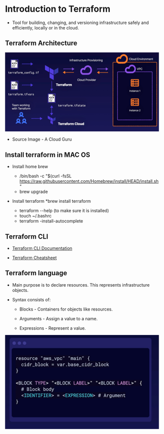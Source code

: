 # Introduction to Terraform

* Tool for building, changing, and versioning infrastructure safely and efficiently, locally or in the cloud.

## Terraform Architecture

<img src="Images/terraformarch.png" alt="terraform architecture"/>

* Source Image - A Cloud Guru

## Install terraform in MAC OS

* Install home brew
    * /bin/bash -c "$(curl -fsSL https://raw.githubusercontent.com/Homebrew/install/HEAD/install.sh"
    * brew upgrade

* Install terraform
    *brew install terraform
    * terraform --help (to make sure it is installed)
    * touch ~/.bashrc
    * terraform -install-autocomplete

## Terraform CLI

* [Terraform CLI Documentation](https://www.terraform.io/cli)

* [Terraform Cheatsheet](Resources/TerraformCheatsheet.pdf)

## Terraform language

* Main purpose is to declare resources. This represents infrastructure objects.

* Syntax consists of:
    * Blocks - Containers for objects like resources.

    * Arguments - Assign a value to a name.

    * Expressions - Represent a value.

<img src="Images/terraformlang.png" alt="terraform language"/>
